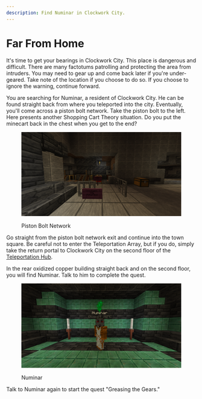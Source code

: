 ```yaml
---
description: Find Numinar in Clockwork City.
---
```


# Far From Home

It's time to get your bearings in Clockwork City. This place is dangerous and difficult. There are many factotums patrolling and protecting the area from intruders. You may need to gear up and come back later if you're under-geared. Take note of the location if you choose to do so. If you choose to ignore the warning, continue forward.

You are searching for Numinar, a resident of Clockwork City. He can be found straight back from where you teleported into the city. Eventually, you'll come across a piston bolt network. Take the piston bolt to the left. Here presents another Shopping Cart Theory situation. Do you put the minecart back in the chest when you get to the end?

<figure><img src="../../../.gitbook/assets/2024-07-10_16.16.19.png" alt=""><figcaption><p>Piston Bolt Network</p></figcaption></figure>

Go straight from the piston bolt network exit and continue into the town square. Be careful not to enter the Teleportation Array, but if you do, simply take the return portal to Clockwork City on the second floor of the [Teleportation Hub](../../teleportation-hub/).&#x20;

In the rear oxidized copper building straight back and on the second floor, you will find Numinar. Talk to him to complete the quest.

<figure><img src="../../../.gitbook/assets/2024-07-10_16.18.52.png" alt=""><figcaption><p>Numinar</p></figcaption></figure>

Talk to Numinar again to start the quest "Greasing the Gears."
